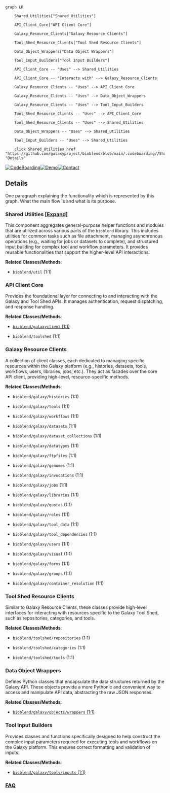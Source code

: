 ```mermaid

graph LR

    Shared_Utilities["Shared Utilities"]

    API_Client_Core["API Client Core"]

    Galaxy_Resource_Clients["Galaxy Resource Clients"]

    Tool_Shed_Resource_Clients["Tool Shed Resource Clients"]

    Data_Object_Wrappers["Data Object Wrappers"]

    Tool_Input_Builders["Tool Input Builders"]

    API_Client_Core -- "Uses" --> Shared_Utilities

    API_Client_Core -- "Interacts with" --> Galaxy_Resource_Clients

    Galaxy_Resource_Clients -- "Uses" --> API_Client_Core

    Galaxy_Resource_Clients -- "Uses" --> Data_Object_Wrappers

    Galaxy_Resource_Clients -- "Uses" --> Tool_Input_Builders

    Tool_Shed_Resource_Clients -- "Uses" --> API_Client_Core

    Tool_Shed_Resource_Clients -- "Uses" --> Shared_Utilities

    Data_Object_Wrappers -- "Uses" --> Shared_Utilities

    Tool_Input_Builders -- "Uses" --> Shared_Utilities

    click Shared_Utilities href "https://github.com/galaxyproject/bioblend/blob/main/.codeboarding//Shared_Utilities.md" "Details"

```



[![CodeBoarding](https://img.shields.io/badge/Generated%20by-CodeBoarding-9cf?style=flat-square)](https://github.com/CodeBoarding/GeneratedOnBoardings)[![Demo](https://img.shields.io/badge/Try%20our-Demo-blue?style=flat-square)](https://www.codeboarding.org/demo)[![Contact](https://img.shields.io/badge/Contact%20us%20-%20contact@codeboarding.org-lightgrey?style=flat-square)](mailto:contact@codeboarding.org)



## Details



One paragraph explaining the functionality which is represented by this graph. What the main flow is and what is its purpose.



### Shared Utilities [[Expand]](./Shared_Utilities.md)

This component aggregates general-purpose helper functions and modules that are utilized across various parts of the `bioblend` library. This includes utilities for common tasks such as file attachment, managing asynchronous operations (e.g., waiting for jobs or datasets to complete), and structured input building for complex tool and workflow parameters. It provides reusable functionalities that support the higher-level API interactions.





**Related Classes/Methods**:



- `bioblend/util` (1:1)





### API Client Core

Provides the foundational layer for connecting to and interacting with the Galaxy and Tool Shed APIs. It manages authentication, request dispatching, and response handling.





**Related Classes/Methods**:



- <a href="https://github.com/galaxyproject/bioblend/blob/main/bioblend/galaxyclient.py#L1-L1" target="_blank" rel="noopener noreferrer">`bioblend/galaxyclient` (1:1)</a>

- `bioblend/toolshed` (1:1)





### Galaxy Resource Clients

A collection of client classes, each dedicated to managing specific resources within the Galaxy platform (e.g., histories, datasets, tools, workflows, users, libraries, jobs, etc.). They act as facades over the core API client, providing high-level, resource-specific methods.





**Related Classes/Methods**:



- `bioblend/galaxy/histories` (1:1)

- `bioblend/galaxy/tools` (1:1)

- `bioblend/galaxy/workflows` (1:1)

- `bioblend/galaxy/datasets` (1:1)

- `bioblend/galaxy/dataset_collections` (1:1)

- `bioblend/galaxy/datatypes` (1:1)

- `bioblend/galaxy/ftpfiles` (1:1)

- `bioblend/galaxy/genomes` (1:1)

- `bioblend/galaxy/invocations` (1:1)

- `bioblend/galaxy/jobs` (1:1)

- `bioblend/galaxy/libraries` (1:1)

- `bioblend/galaxy/quotas` (1:1)

- `bioblend/galaxy/roles` (1:1)

- `bioblend/galaxy/tool_data` (1:1)

- `bioblend/galaxy/tool_dependencies` (1:1)

- `bioblend/galaxy/users` (1:1)

- `bioblend/galaxy/visual` (1:1)

- `bioblend/galaxy/forms` (1:1)

- `bioblend/galaxy/groups` (1:1)

- `bioblend/galaxy/container_resolution` (1:1)





### Tool Shed Resource Clients

Similar to Galaxy Resource Clients, these classes provide high-level interfaces for interacting with resources specific to the Galaxy Tool Shed, such as repositories, categories, and tools.





**Related Classes/Methods**:



- `bioblend/toolshed/repositories` (1:1)

- `bioblend/toolshed/categories` (1:1)

- `bioblend/toolshed/tools` (1:1)





### Data Object Wrappers

Defines Python classes that encapsulate the data structures returned by the Galaxy API. These objects provide a more Pythonic and convenient way to access and manipulate API data, abstracting the raw JSON responses.





**Related Classes/Methods**:



- <a href="https://github.com/galaxyproject/bioblend/blob/main/bioblend/galaxy/objects/wrappers.py#L1-L1" target="_blank" rel="noopener noreferrer">`bioblend/galaxy/objects/wrappers` (1:1)</a>





### Tool Input Builders

Provides classes and functions specifically designed to help construct the complex input parameters required for executing tools and workflows on the Galaxy platform. This ensures correct formatting and validation of inputs.





**Related Classes/Methods**:



- <a href="https://github.com/galaxyproject/bioblend/blob/main/bioblend/galaxy/tools/inputs.py#L1-L1" target="_blank" rel="noopener noreferrer">`bioblend/galaxy/tools/inputs` (1:1)</a>









### [FAQ](https://github.com/CodeBoarding/GeneratedOnBoardings/tree/main?tab=readme-ov-file#faq)